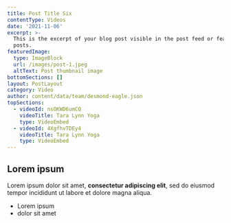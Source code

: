 ```yaml
---
title: Post Title Six
contentType: Videos
date: '2021-11-06'
excerpt: >-
  This is the excerpt of your blog post visible in the post feed or featured
  posts.
featuredImage:
  type: ImageBlock
  url: /images/post-1.jpeg
  altText: Post thumbnail image
bottomSections: []
layout: PostLayout
category: Video
author: content/data/team/desmond-eagle.json
topSections:
  - videoId: nsOKWD6umCQ
    videoTitle: Tara Lynn Yoga
    type: VideoEmbed
  - videoId: 4XgfhvTDEy4
    videoTitle: Tara Lynn Yoga
    type: VideoEmbed
---
```

## Lorem ipsum

Lorem ipsum dolor sit amet, **consectetur adipiscing elit**, sed do eiusmod tempor incididunt ut labore et dolore magna aliqua.

- Lorem ipsum
- dolor sit amet